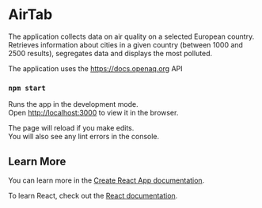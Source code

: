 
# AirTab

The application collects data on air quality on a selected European country. Retrieves information about cities in a given country (between 1000 and 2500 results), segregates data and displays the most polluted.

The application uses the https://docs.openaq.org API

### `npm start`

Runs the app in the development mode.<br>
Open [http://localhost:3000](http://localhost:3000) to view it in the browser.

The page will reload if you make edits.<br>
You will also see any lint errors in the console.

## Learn More

You can learn more in the [Create React App documentation](https://facebook.github.io/create-react-app/docs/getting-started).

To learn React, check out the [React documentation](https://reactjs.org/).
